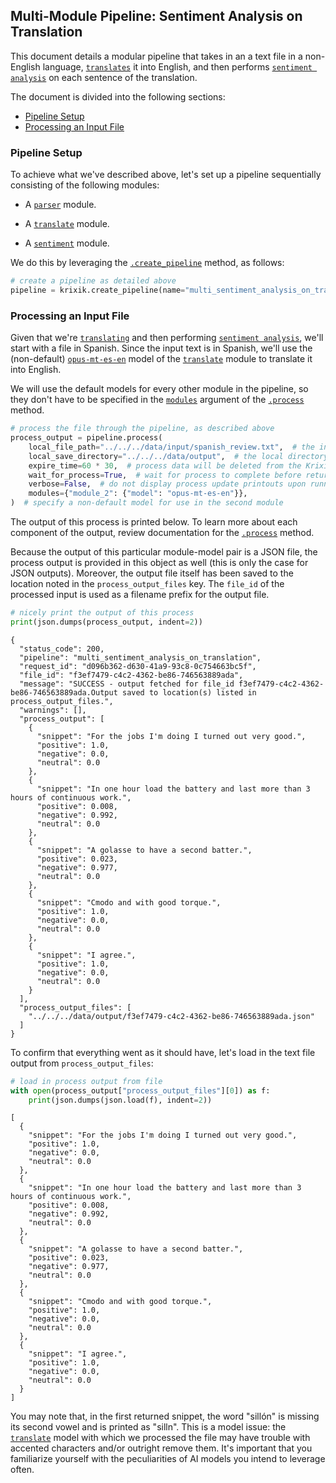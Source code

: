 ## Multi-Module Pipeline: Sentiment Analysis on Translation

This document details a modular pipeline that takes in an a text file in a non-English language, [`translates`](../../modules/ai_modules/translate_module.md) it into English, and then performs [`sentiment analysis`](../../modules/ai_modules/sentiment_module.md) on each sentence of the translation.

The document is divided into the following sections:

- [Pipeline Setup](#pipeline-setup)
- [Processing an Input File](#processing-an-input-file)

### Pipeline Setup

To achieve what we've described above, let's set up a pipeline sequentially consisting of the following modules:

- A [`parser`](../../modules/support_function_modules/parser_module.md) module.

- A [`translate`](../../modules/ai_modules/translate_module.md) module.

- A [`sentiment`](../../modules/ai_modules/sentiment_module.md) module.

We do this by leveraging the [`.create_pipeline`](../../system/pipeline_creation/create_pipeline.md) method, as follows:


```python
# create a pipeline as detailed above
pipeline = krixik.create_pipeline(name="multi_sentiment_analysis_on_translation", module_chain=["parser", "translate", "sentiment"])
```

### Processing an Input File

Given that we're [`translating`](../../modules/ai_modules/translate_module.md) and then performing [`sentiment analysis`](../../modules/ai_modules/sentiment_module.md), we'll start with a file in Spanish. Since the input text is in Spanish, we'll use the (non-default) [`opus-mt-es-en`](https://huggingface.co/Helsinki-NLP/opus-mt-es-en) model of the [`translate`](../../modules/ai_modules/translate_module.md) module to translate it into English.

We will use the default models for every other module in the pipeline, so they don't have to be specified in the [`modules`](../../system/parameters_processing_files_through_pipelines/process_method.md#selecting-models-via-the-modules-argument) argument of the [`.process`](../../system/parameters_processing_files_through_pipelines/process_method.md) method.


```python
# process the file through the pipeline, as described above
process_output = pipeline.process(
    local_file_path="../../../data/input/spanish_review.txt",  # the initial local filepath where the input file is stored
    local_save_directory="../../../data/output",  # the local directory that the output file will be saved to
    expire_time=60 * 30,  # process data will be deleted from the Krixik system in 30 minutes
    wait_for_process=True,  # wait for process to complete before returning IDE control to user
    verbose=False,  # do not display process update printouts upon running code
    modules={"module_2": {"model": "opus-mt-es-en"}},
)  # specify a non-default model for use in the second module
```

The output of this process is printed below. To learn more about each component of the output, review documentation for the [`.process`](../../system/parameters_processing_files_through_pipelines/process_method.md) method.

Because the output of this particular module-model pair is a JSON file, the process output is provided in this object as well (this is only the case for JSON outputs).  Moreover, the output file itself has been saved to the location noted in the `process_output_files` key.  The `file_id` of the processed input is used as a filename prefix for the output file.


```python
# nicely print the output of this process
print(json.dumps(process_output, indent=2))
```

    {
      "status_code": 200,
      "pipeline": "multi_sentiment_analysis_on_translation",
      "request_id": "d096b362-d630-41a9-93c8-0c754663bc5f",
      "file_id": "f3ef7479-c4c2-4362-be86-746563889ada",
      "message": "SUCCESS - output fetched for file_id f3ef7479-c4c2-4362-be86-746563889ada.Output saved to location(s) listed in process_output_files.",
      "warnings": [],
      "process_output": [
        {
          "snippet": "For the jobs I'm doing I turned out very good.",
          "positive": 1.0,
          "negative": 0.0,
          "neutral": 0.0
        },
        {
          "snippet": "In one hour load the battery and last more than 3 hours of continuous work.",
          "positive": 0.008,
          "negative": 0.992,
          "neutral": 0.0
        },
        {
          "snippet": "A golasse to have a second batter.",
          "positive": 0.023,
          "negative": 0.977,
          "neutral": 0.0
        },
        {
          "snippet": "Cmodo and with good torque.",
          "positive": 1.0,
          "negative": 0.0,
          "neutral": 0.0
        },
        {
          "snippet": "I agree.",
          "positive": 1.0,
          "negative": 0.0,
          "neutral": 0.0
        }
      ],
      "process_output_files": [
        "../../../data/output/f3ef7479-c4c2-4362-be86-746563889ada.json"
      ]
    }


To confirm that everything went as it should have, let's load in the text file output from `process_output_files`:


```python
# load in process output from file
with open(process_output["process_output_files"][0]) as f:
    print(json.dumps(json.load(f), indent=2))
```

    [
      {
        "snippet": "For the jobs I'm doing I turned out very good.",
        "positive": 1.0,
        "negative": 0.0,
        "neutral": 0.0
      },
      {
        "snippet": "In one hour load the battery and last more than 3 hours of continuous work.",
        "positive": 0.008,
        "negative": 0.992,
        "neutral": 0.0
      },
      {
        "snippet": "A golasse to have a second batter.",
        "positive": 0.023,
        "negative": 0.977,
        "neutral": 0.0
      },
      {
        "snippet": "Cmodo and with good torque.",
        "positive": 1.0,
        "negative": 0.0,
        "neutral": 0.0
      },
      {
        "snippet": "I agree.",
        "positive": 1.0,
        "negative": 0.0,
        "neutral": 0.0
      }
    ]


You may note that, in the first returned snippet, the word "sillón" is missing its second vowel and is printed as "silln". This is a model issue: the [`translate`](../../modules/ai_modules/translate_module.md#available-models-in-the-translate-module) model with which we processed the file may have trouble with accented characters and/or outright remove them. It's important that you familiarize yourself with the peculiarities of AI models you intend to leverage often.
